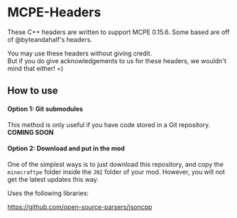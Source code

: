 # MCPE-Headers

These C++ headers are written to support MCPE 0.15.6. Some based are off of @byteandahalf's headers.

You may use these headers without giving credit.  
But if you do give acknowledgements to us for these headers, we wouldn't mind that either! =)

## How to use
#### Option 1: Git submodules
This method is only useful if you have code stored in a Git repository.
**COMING SOON**

#### Option 2: Download and put in the mod
One of the simplest ways is to just download this repository, and copy the `minecraftpe` folder 
inside the `JNI` folder of your mod. However, you will not get the latest updates this way.

Uses the following libraries:

https://github.com/open-source-parsers/jsoncpp